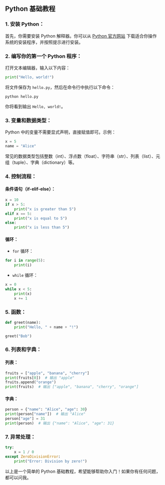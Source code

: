 


## Python 基础教程

### 1. 安装 Python：

首先，你需要安装 Python 解释器。你可以从 [Python 官方网站](https://www.python.org/) 下载适合你操作系统的安装程序，并按照提示进行安装。

### 2. 编写你的第一个 Python 程序：

打开文本编辑器，输入以下内容：

```python
print("Hello, world!")
```

将文件保存为 `hello.py`，然后在命令行中执行以下命令：

```
python hello.py
```

你将看到输出 `Hello, world!`。

### 3. 变量和数据类型：

Python 中的变量不需要显式声明，直接赋值即可。示例：

```python
x = 5
name = "Alice"
```

常见的数据类型包括整数（int）、浮点数（float）、字符串（str）、列表（list）、元组（tuple）、字典（dictionary）等。

### 4. 控制流程：

#### 条件语句（if-elif-else）：

```python
x = 10
if x > 5:
    print("x is greater than 5")
elif x == 5:
    print("x is equal to 5")
else:
    print("x is less than 5")
```

#### 循环：

- `for` 循环：

```python
for i in range(5):
    print(i)
```

- `while` 循环：

```python
x = 0
while x < 5:
    print(x)
    x += 1
```

### 5. 函数：

```python
def greet(name):
    print("Hello, " + name + "!")

greet("Bob")
```

### 6. 列表和字典：

#### 列表：

```python
fruits = ["apple", "banana", "cherry"]
print(fruits[0])  # 输出 "apple"
fruits.append("orange")
print(fruits)  # 输出 ["apple", "banana", "cherry", "orange"]
```

#### 字典：

```python
person = {"name": "Alice", "age": 30}
print(person["name"])  # 输出 "Alice"
person["age"] = 31
print(person)  # 输出 {"name": "Alice", "age": 31}
```

### 7. 异常处理：

```python
try:
    x = 1 / 0
except ZeroDivisionError:
    print("Error: Division by zero!")
```

以上是一个简单的 Python 基础教程，希望能够帮助你入门！如果你有任何问题，都可以问我。
```


